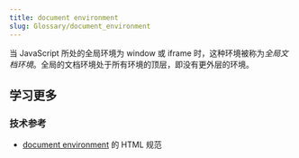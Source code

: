 ```yaml
---
title: document environment
slug: Glossary/document_environment
---
```

当 JavaScript 所处的全局环境为 window 或 iframe 时，这种环境被称为*全局文档环境*。全局的文档环境处于所有环境的顶层，即没有更外层的环境。

## 学习更多

### 技术参考

- [document environment](https://html.spec.whatwg.org/multipage/webappapis.html#document-environment) 的 HTML 规范
